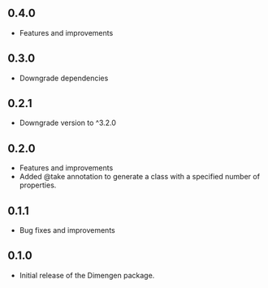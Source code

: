 ## 0.4.0

- Features and improvements

## 0.3.0

- Downgrade dependencies


## 0.2.1

- Downgrade version to ^3.2.0

## 0.2.0

- Features and improvements
- Added @take annotation to generate a class with a specified number of properties.


## 0.1.1

- Bug fixes and improvements

## 0.1.0

- Initial release of the Dimengen package.
